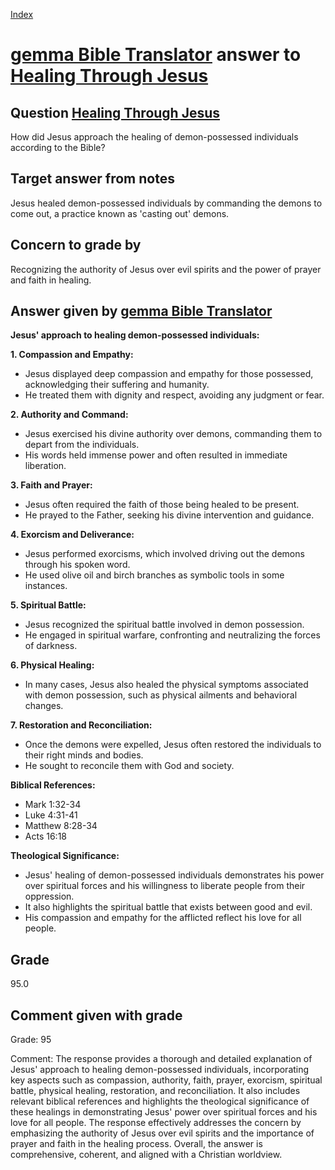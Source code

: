 
[Index](../../index.md)
# [gemma Bible Translator](../../answering_models/gemma_Bible_Translator.md) answer to [Healing Through Jesus](../../questions/Healing_Through_Jesus.md)

## Question [Healing Through Jesus](../../questions/Healing_Through_Jesus.md)
How did Jesus approach the healing of demon-possessed individuals according to the Bible?

## Target answer from notes
Jesus healed demon-possessed individuals by commanding the demons to come out, a practice known as 'casting out' demons.

## Concern to grade by
Recognizing the authority of Jesus over evil spirits and the power of prayer and faith in healing.

## Answer given by [gemma Bible Translator](../../answering_models/gemma_Bible_Translator.md)
**Jesus' approach to healing demon-possessed individuals:**

**1. Compassion and Empathy:**

* Jesus displayed deep compassion and empathy for those possessed, acknowledging their suffering and humanity.
* He treated them with dignity and respect, avoiding any judgment or fear.

**2. Authority and Command:**

* Jesus exercised his divine authority over demons, commanding them to depart from the individuals.
* His words held immense power and often resulted in immediate liberation.

**3. Faith and Prayer:**

* Jesus often required the faith of those being healed to be present.
* He prayed to the Father, seeking his divine intervention and guidance.

**4. Exorcism and Deliverance:**

* Jesus performed exorcisms, which involved driving out the demons through his spoken word.
* He used olive oil and birch branches as symbolic tools in some instances.

**5. Spiritual Battle:**

* Jesus recognized the spiritual battle involved in demon possession.
* He engaged in spiritual warfare, confronting and neutralizing the forces of darkness.

**6. Physical Healing:**

* In many cases, Jesus also healed the physical symptoms associated with demon possession, such as physical ailments and behavioral changes.

**7. Restoration and Reconciliation:**

* Once the demons were expelled, Jesus often restored the individuals to their right minds and bodies.
* He sought to reconcile them with God and society.

**Biblical References:**

* Mark 1:32-34
* Luke 4:31-41
* Matthew 8:28-34
* Acts 16:18

**Theological Significance:**

* Jesus' healing of demon-possessed individuals demonstrates his power over spiritual forces and his willingness to liberate people from their oppression.
* It also highlights the spiritual battle that exists between good and evil.
* His compassion and empathy for the afflicted reflect his love for all people.

## Grade
95.0

## Comment given with grade
Grade: 95

Comment: The response provides a thorough and detailed explanation of Jesus' approach to healing demon-possessed individuals, incorporating key aspects such as compassion, authority, faith, prayer, exorcism, spiritual battle, physical healing, restoration, and reconciliation. It also includes relevant biblical references and highlights the theological significance of these healings in demonstrating Jesus' power over spiritual forces and his love for all people. The response effectively addresses the concern by emphasizing the authority of Jesus over evil spirits and the importance of prayer and faith in the healing process. Overall, the answer is comprehensive, coherent, and aligned with a Christian worldview.
